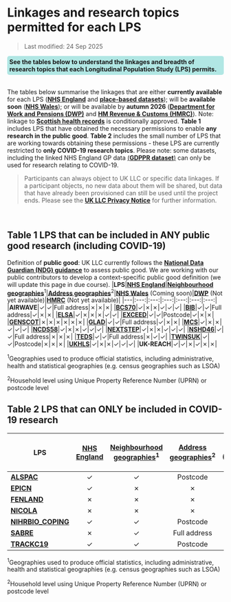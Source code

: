 # Linkages and research topics permitted for each LPS
>Last modified: 24 Sep 2025

<div style="background-color: rgba(0, 178, 169, 0.3); padding: 5px; border-radius: 5px;"><strong>See the tables below to understand the linkages and breadth of research topics that each Longitudinal Population Study (LPS) permits.</strong></div>
<br>

The tables below summarise the linkages that are either **currently available** for each LPS ([**NHS England**](../linked_health_data/NHS_England/NHSE.ipynb) and [**place-based datasets**](../linked_geo_data/Place_based_intro.md)); will be **available soon** ([**NHS Wales**](../linked_health_data/NHS_Wales/NHSW_intro.md)); or will be available by **autumn 2026** ([**Department for Work and Pensions (DWP)**](../linked_admin_data/DWP_data/DWP_data.md) and [**HM Revenue & Customs (HMRC)**](../linked_admin_data/HMRC_data/HMRC_data.md)). Note: linkage to [**Scottish health records**](../linked_health_data/NHS_Scotland/NHSS_intro.md) is conditionally approved. **Table 1** includes LPS that have obtained the necessary permissions to enable **any research in the public good**. **Table 2** includes the small number of LPS that are working towards obtaining these permissions - these LPS are currently restricted to **only COVID-19 research topics**. Please note: some datasets, including the linked NHS England GP data [(**GDPPR dataset**)](../linked_health_data/NHS_England/Primary_care_datasets/GDPPR/GDPPR.ipynb) can only be used for research relating to COVID-19. 

>Participants can always object to UK LLC or specific data linkages. If a participant objects, no new data about them will be shared, but data that have already been provisioned can still be used until the project ends. Please see the <strong><a href="https://ukllc.ac.uk/privacy-policy" target="_blank" rel="noopener noreferrer">UK LLC Privacy Notice</a></strong> for further information.
<br>

## Table 1 LPS that can be included in ANY public good research (including COVID-19)
Definition of **public good**: UK LLC currently follows the <strong><a href="https://assets.publishing.service.gov.uk/government/uploads/system/uploads/attachment_data/file/1124013/NDG_public_benefit_guidance_v1.0_-_14.12.22.pdf" target="_blank" rel="noopener noreferrer">National Data Guardian (NDG) guidance</a></strong> to assess public good. We are working with our public contributors to develop a context-specific public good definition (we will update this page in due course).
|**LPS**|[**NHS England**](../linked_health_data/NHS_England/NHSE.html)|[**Neighbourhood geographies**](../linked_geo_data/Place_based_intro.md)<sup>1</sup>|[**Address geographies**](../linked_geo_data/Place_based_intro.md)<sup>2</sup>|[**NHS Wales**](../linked_health_data/NHS_Wales/NHSW_intro.md) (Coming soon)|[**DWP**](../linked_admin_data/DWP_data/DWP_data.md) (Not yet available)|[**HMRC**](../linked_admin_data/HMRC_data/HMRC_data.md) (Not yet available)|
|---|:---:|:---:|:---:|:---:|:---:|:---:|
|**AIRWAVE**|✓|✓|Full address|✗|✗|✗|
|[**BCS70**](../LPS_data/LPS%20profiles/BCS70.ipynb)|✓|✗|✗|✓|✓|✓|
|[**BIB**](../LPS_data/LPS%20profiles/BIB.ipynb)|✓|✓|Full address|✓|✗|✗|
|[**ELSA**](../LPS_data/LPS%20profiles/ELSA.ipynb)|✓|✗|✗|✗|✓|✓|
|[**EXCEED**](../LPS_data/LPS%20profiles/EXCEED.ipynb)|✓|✓|Postcode|✓|✗|✗|
|[**GENSCOT**](../LPS_data/LPS%20profiles/GENSCOT.ipynb)|✗|✗|✗|✗|✗|✗|
|[**GLAD**](../LPS_data/LPS%20profiles/GLAD.ipynb)|✓|✓|Full address|✓|✗|✗|
|[**MCS**](../LPS_data/LPS%20profiles/MCS.ipynb)|✓|✗|✗|✓|✓|✓|
|[**NCDS58**](../LPS_data/LPS%20profiles/NCDS58.ipynb)|✓|✗|✗|✓|✓|✓|
|[**NEXTSTEP**](../LPS_data/LPS%20profiles/NEXTSTEP.ipynb)|✓|✗|✗|✓|✓|✓|
|[**NSHD46**](../LPS_data/LPS%20profiles/NSHD46.ipynb)|✓|✓|Full address|✗|✗|✗|
|[**TEDS**](../LPS_data/LPS%20profiles/TEDS.ipynb)|✓|✓|Full address|✗|✓|✓|
|[**TWINSUK**](../LPS_data/LPS%20profiles/TWINSUK.ipynb)|✓|✓|Postcode|✗|✗|✗|
|[**UKHLS**](../LPS_data/LPS%20profiles/UKHLS.ipynb)|✓|✗|✗|✓|✓|✓|
|**UK-REACH**|✓|✓|✗|✓|✗|✗|

<sup>1</sup>Geographies used to produce official statistics, including administrative, health and statistical geographies (e.g. census geographies such as LSOA)

<sup>2</sup>Household level using Unique Property Reference Number (UPRN) or postcode level

## Table 2 LPS that can ONLY be included in COVID-19 research

|**LPS**|[**NHS England**](../linked_health_data/NHS_England/NHSE.html)|[**Neighbourhood geographies**](../linked_geo_data/Place_based_intro.md)<sup>1</sup>|[**Address geographies**](../linked_geo_data/Place_based_intro.md)<sup>2</sup>|[**NHS Wales**](../linked_health_data/NHS_Wales/NHSW_intro.md) (Coming soon)|[**DWP**](../linked_admin_data/DWP_data/DWP_data.md) (Not yet available)|[**HMRC**](../linked_admin_data/HMRC_data/HMRC_data.md) (Not yet available)|
|---|:---:|:---:|:---:|:---:|:---:|:---:|
|[**ALSPAC**](../LPS_data/LPS%20profiles/ALSPAC.ipynb)|✓|✓|Postcode|✓|✓|✓|
|[**EPICN**](../LPS_data/LPS%20profiles/EPICN.ipynb)|✓|✗|✗|✗|✗|✗|
|[**FENLAND**](../LPS_data/LPS%20profiles/FENLAND.ipynb)|✗|✗|✗|✗|✗|✗|
|[**NICOLA**](../LPS_data/LPS%20profiles/NICOLA.ipynb)|✗|✗|✗|✗|✗|✗|
|[**NIHRBIO_COPING**](../LPS_data/LPS%20profiles/NIHRBIO_COPING.ipynb)|✓|✓|Postcode|✓|✗|✗|
|[**SABRE**](../LPS_data/LPS%20profiles/SABRE.ipynb)|✗|✓|Full address|✗|✗|✗|
|[**TRACKC19**](../LPS_data/LPS%20profiles/TRACKC19.ipynb)|✓|✓|Postcode|✓|✗|✗|

<sup>1</sup>Geographies used to produce official statistics, including administrative, health and statistical geographies (e.g. census geographies such as LSOA)

<sup>2</sup>Household level using Unique Property Reference Number (UPRN) or postcode level



